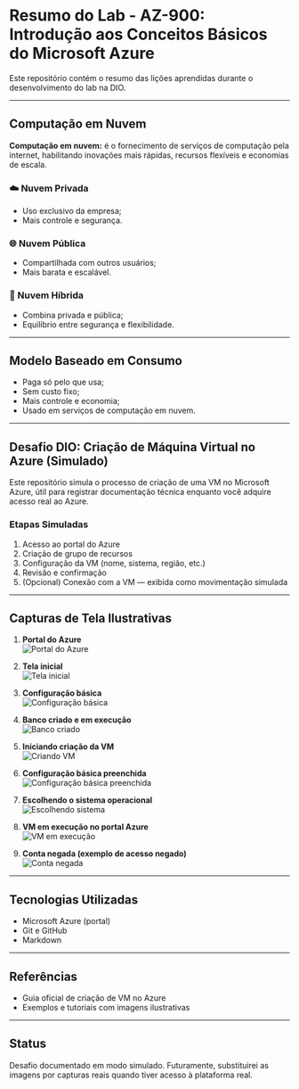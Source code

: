 # Resumo do Lab - AZ-900: Introdução aos Conceitos Básicos do Microsoft Azure

Este repositório contém o resumo das lições aprendidas durante o desenvolvimento do lab na DIO.

---

## Computação em Nuvem

**Computação em nuvem:** é o fornecimento de serviços de computação pela internet, habilitando inovações mais rápidas, recursos flexíveis e economias de escala.

### ☁️ Nuvem Privada
- Uso exclusivo da empresa;
- Mais controle e segurança.

### 🌐 Nuvem Pública
- Compartilhada com outros usuários;
- Mais barata e escalável.

### 🔄 Nuvem Híbrida
- Combina privada e pública;
- Equilíbrio entre segurança e flexibilidade.

---

## Modelo Baseado em Consumo
- Paga só pelo que usa;
- Sem custo fixo;
- Mais controle e economia;
- Usado em serviços de computação em nuvem.

---

## Desafio DIO: Criação de Máquina Virtual no Azure (Simulado)

Este repositório simula o processo de criação de uma VM no Microsoft Azure, útil para registrar documentação técnica enquanto você adquire acesso real ao Azure.

### Etapas Simuladas
1. Acesso ao portal do Azure  
2. Criação de grupo de recursos  
3. Configuração da VM (nome, sistema, região, etc.)  
4. Revisão e confirmação  
5. (Opcional) Conexão com a VM — exibida como movimentação simulada  

---

## Capturas de Tela Ilustrativas

1. **Portal do Azure**  
   ![Portal do Azure](./images/1-%20portal-azure.png)

2. **Tela inicial**  
   ![Tela inicial](./images/2-%20tela-inicial.png)

3. **Configuração básica**  
   ![Configuração básica](./images/3-%20config-basica.png)

4. **Banco criado e em execução**  
   ![Banco criado](./images/4-%20banco-criado.png)

5. **Iniciando criação da VM**  
   ![Criando VM](./images/01-criando-vm.png)

6. **Configuração básica preenchida**  
   ![Configuração básica preenchida](./images/02-configuracao-basica.png)

7. **Escolhendo o sistema operacional**  
   ![Escolhendo sistema](./images/03-escolhendo-sistema.png)

8. **VM em execução no portal Azure**  
   ![VM em execução](./images/04-vm-em-execucao.png)

9. **Conta negada (exemplo de acesso negado)**  
   ![Conta negada](./images/Conta%20negada.png)

---

## Tecnologias Utilizadas
- Microsoft Azure (portal)  
- Git e GitHub  
- Markdown  

---

## Referências
- Guia oficial de criação de VM no Azure  
- Exemplos e tutoriais com imagens ilustrativas  

---

## Status

Desafio documentado em modo simulado. Futuramente, substituirei as imagens por capturas reais quando tiver acesso à plataforma real.






